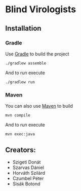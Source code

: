 # Blind Virologists
## Installation
### Gradle
Use [Gradle](https://gradle.org/) to build the project
```
./gradlew assemble
```
And to run execute
```
./gradlew run
```
### Maven
You can also use [Maven](https://maven.apache.org/) to build
```
mvn compile
```
And to run execute
```
mvn exec:java
```
## Creators:
* Szigeti Donát
* Szarvas Dániel
* Horváth Szilárd
* Czumbel Péter
* Sisák Botond